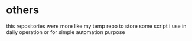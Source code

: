 # others
this repositories were more like my temp repo to store some script i use in daily operation or for simple automation purpose

